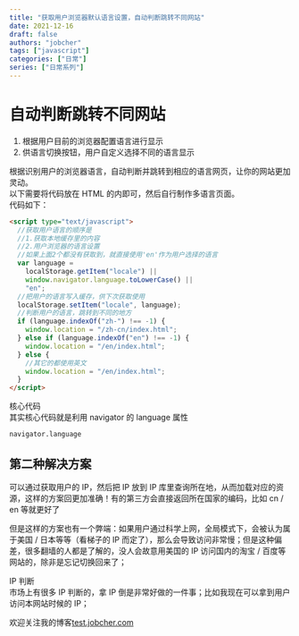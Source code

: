 ```yaml
---
title: "获取用户浏览器默认语言设置，自动判断跳转不同网站"
date: 2021-12-16
draft: false
authors: "jobcher"
tags: ["javascript"]
categories: ["日常"]
series: ["日常系列"]
---
```


# 自动判断跳转不同网站

1. 根据用户目前的浏览器配置语言进行显示
2. 供语言切换按钮，用户自定义选择不同的语言显示

根据识别用户的浏览器语言，自动判断并跳转到相应的语言网页，让你的网站更加灵动。  
以下需要将代码放在 HTML 的内即可，然后自行制作多语言页面。  
代码如下：

```html
<script type="text/javascript">
  //获取用户语言的顺序是
  //1.获取本地缓存里的内容
  //2.用户浏览器的语言设置
  //如果上面2个都没有获取到，就直接使用'en'作为用户选择的语言
  var language =
    localStorage.getItem("locale") ||
    window.navigator.language.toLowerCase() ||
    "en";
  //把用户的语言写入缓存，供下次获取使用
  localStorage.setItem("locale", language);
  //判断用户的语言，跳转到不同的地方
  if (language.indexOf("zh-") !== -1) {
    window.location = "/zh-cn/index.html";
  } else if (language.indexOf("en") !== -1) {
    window.location = "/en/index.html";
  } else {
    //其它的都使用英文
    window.location = "/en/index.html";
  }
</script>
```

核心代码  
其实核心代码就是利用 navigator 的 language 属性

```code
navigator.language
```

## 第二种解决方案

可以通过获取用户的 IP，然后把 IP 放到 IP 库里查询所在地，从而加载对应的资源，这样的方案回更加准确！有的第三方会直接返回所在国家的编码，比如 cn / en 等就更好了

但是这样的方案也有一个弊端：如果用户通过科学上网，全局模式下，会被认为属于美国 / 日本等等（看梯子的 IP 而定了），那么会导致访问非常慢；但是这种偏差，很多翻墙的人都是了解的，没人会故意用美国的 IP 访问国内的淘宝 / 百度等网站的，除非是忘记切换回来了；

IP 判断  
市场上有很多 IP 判断的，拿 IP 倒是非常好做的一件事；比如我现在可以拿到用户访问本网站时候的 IP；

欢迎关注我的博客[test.jobcher.com](https://test.jobcher.com/)

